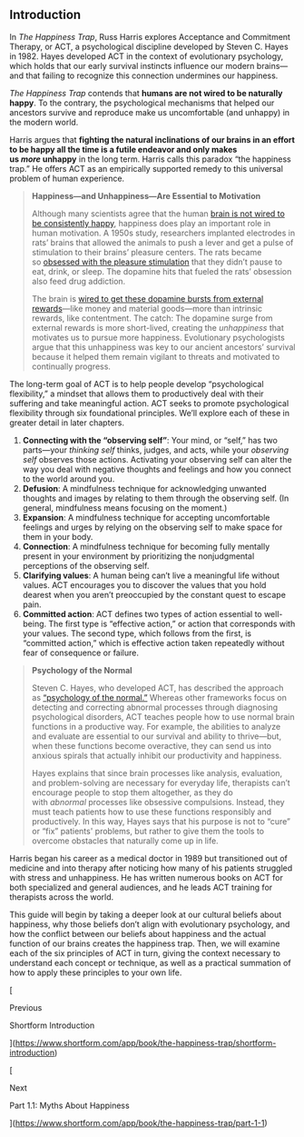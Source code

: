 ## Introduction

In _The Happiness Trap_, Russ Harris explores Acceptance and Commitment Therapy, or ACT, a psychological discipline developed by Steven C. Hayes in 1982. Hayes developed ACT in the context of evolutionary psychology, which holds that our early survival instincts influence our modern brains—and that failing to recognize this connection undermines our happiness.

_The Happiness Trap_ contends that **humans are not wired to be naturally happy**. To the contrary, the psychological mechanisms that helped our ancestors survive and reproduce make us uncomfortable (and unhappy) in the modern world.

Harris argues that **fighting the natural inclinations of our brains in an effort to be happy all the time is a futile endeavor and only makes us _more_ unhappy** in the long term. Harris calls this paradox “the happiness trap.” He offers ACT as an empirically supported remedy to this universal problem of human experience.

> **Happiness—and Unhappiness—Are Essential to Motivation**
> 
> Although many scientists agree that the human [brain is not wired to be consistently happy](https://www.psychologytoday.com/us/blog/the-second-noble-truth/201907/you-arent-built-be-happy), happiness does play an important role in human motivation. A 1950s study, researchers implanted electrodes in rats’ brains that allowed the animals to push a lever and get a pulse of stimulation to their brains’ pleasure centers. The rats became so [obsessed with the pleasure stimulation](https://www.dana.org/article/hardwired-for-happiness/) that they didn’t pause to eat, drink, or sleep. The dopamine hits that fueled the rats’ obsession also feed drug addiction.
> 
> The brain is [wired to get these dopamine bursts from external rewards](https://www.inc.com/nick-hobson/failing-to-find-lasting-happiness-blame-your-brain.html)—like money and material goods—more than intrinsic rewards, like contentment. The catch: The dopamine surge from external rewards is more short-lived, creating the _unhappiness_ that motivates us to pursue more happiness. Evolutionary psychologists argue that this unhappiness was key to our ancient ancestors’ survival because it helped them remain vigilant to threats and motivated to continually progress.

The long-term goal of ACT is to help people develop “psychological flexibility,” a mindset that allows them to productively deal with their suffering and take meaningful action. ACT seeks to promote psychological flexibility through six foundational principles. We’ll explore each of these in greater detail in later chapters.

1. **Connecting with the “observing self”**: Your mind, or “self,” has two parts—your _thinking self_ thinks, judges, and acts, while your _observing self_ observes those actions. Activating your observing self can alter the way you deal with negative thoughts and feelings and how you connect to the world around you.
2. **Defusion**: A mindfulness technique for acknowledging unwanted thoughts and images by relating to them through the observing self. (In general, mindfulness means focusing on the moment.)
3. **Expansion**: A mindfulness technique for accepting uncomfortable feelings and urges by relying on the observing self to make space for them in your body.
4. **Connection**: A mindfulness technique for becoming fully mentally present in your environment by prioritizing the nonjudgmental perceptions of the observing self.
5. **Clarifying values**: A human being can’t live a meaningful life without values. ACT encourages you to discover the values that you hold dearest when you aren’t preoccupied by the constant quest to escape pain.
6. **Committed action**: ACT defines two types of action essential to well-being. The first type is “effective action,” or action that corresponds with your values. The second type, which follows from the first, is “committed action,” which is effective action taken repeatedly without fear of consequence or failure.

> **Psychology of the Normal**
> 
> Steven C. Hayes, who developed ACT, has described the approach as [“psychology of the normal.”](https://www.psychotherapy.net/interview/acceptance-commitment-therapy-ACT-steven-hayes-interview#top) Whereas other frameworks focus on detecting and correcting abnormal processes through diagnosing psychological disorders, ACT teaches people how to use normal brain functions in a productive way. For example, the abilities to analyze and evaluate are essential to our survival and ability to thrive—but, when these functions become overactive, they can send us into anxious spirals that actually inhibit our productivity and happiness.
> 
> Hayes explains that since brain processes like analysis, evaluation, and problem-solving are necessary for everyday life, therapists can’t encourage people to stop them altogether, as they do with _abnormal_ processes like obsessive compulsions. Instead, they must teach patients how to use these functions responsibly and productively. In this way, Hayes says that his purpose is not to “cure” or “fix” patients' problems, but rather to give them the tools to overcome obstacles that naturally come up in life.

Harris began his career as a medical doctor in 1989 but transitioned out of medicine and into therapy after noticing how many of his patients struggled with stress and unhappiness. He has written numerous books on ACT for both specialized and general audiences, and he leads ACT training for therapists across the world.

This guide will begin by taking a deeper look at our cultural beliefs about happiness, why those beliefs don’t align with evolutionary psychology, and how the conflict between our beliefs about happiness and the actual function of our brains creates the happiness trap. Then, we will examine each of the six principles of ACT in turn, giving the context necessary to understand each concept or technique, as well as a practical summation of how to apply these principles to your own life.

[

Previous

Shortform Introduction

](https://www.shortform.com/app/book/the-happiness-trap/shortform-introduction)

[

Next

Part 1.1: Myths About Happiness

](https://www.shortform.com/app/book/the-happiness-trap/part-1-1)